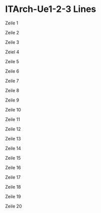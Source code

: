 # ITArch-Ue1-2-3 Lines
Zeile 1

Zeile 2 

Zeile 3

Zeiel 4 

Zeile 5

Zeile 6

Zeile 7 

Zeile 8 

Zeile 9 

Zeile 10 

Zeile 11

Zeile 12

Zeile 13 

Zeile 14

Zeile 15

Zeile 16

Zeile 17

Zeile 18

Zeile 19

Zeile 20
